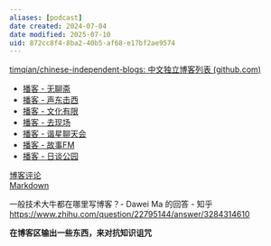 ```yaml
---
aliases: [podcast]
date created: 2024-07-04
date modified: 2025-07-10
uid: 872cc8f4-8ba2-40b5-af68-e17bf2ae9574
---
```


[timqian/chinese-independent-blogs: 中文独立博客列表 (github.com)](https://github.com/timqian/chinese-independent-blogs)

- [播客 - 无聊斋](播客%20-%20无聊斋)
- [播客 - 声东击西](播客%20-%20声东击西)
- [播客 - 文化有限](播客%20-%20文化有限)
- [播客 - 去现场](播客%20-%20去现场)
- [播客 - 谐星聊天会](播客%20-%20谐星聊天会)
- [播客 - 故事FM](播客%20-%20故事FM)
- [播客 - 日谈公园](播客%20-%20日谈公园)

[博客评论](博客评论.md)  
[Markdown](Markdown.md)

一般技术大牛都在哪里写博客？- Dawei Ma 的回答 - 知乎  
https://www.zhihu.com/question/22795144/answer/3284314610

**在博客区输出一些东西，来对抗知识诅咒**
